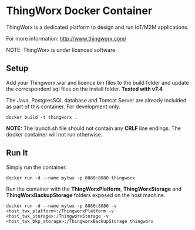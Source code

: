 # ThingWorx Docker Container

ThingWorx is a dedicated platform to design and run IoT/M2M applications.

For more information: http://www.thingworx.com/

NOTE: ThingWorx is under licenced software.

## Setup

Add your Thingworx.war and licence.bin files to the build folder and update the correspondent sql files on the install folder. **Tested with v7.4**

The Java, PostgresSQL database and Tomcat Server are already incluided as part of this container.
For development only.

```
docker build -t thingworx .
```
**NOTE:** The launch.sh file should not contain any **CRLF** line endings. The docker container will not run otherwise.

## Run It

Simply run the container:
```
docker run -d --name mytwx -p 8080:8080 thingworx
```

Run the container with the **ThingWorxPlatform**, **ThingWorxStorage** and **ThingWorxBackupStorage** folders exposed on the host machine.
```
docker run -d --name mytwx -p 8080:8080 -v <host_twx_platform>:/ThingworxPlatform -v  <host_twx_storage>:/ThingworxStorage -v  <host_twx_bkp_storage>:/ThingworxBackupStorage thingworx
```

